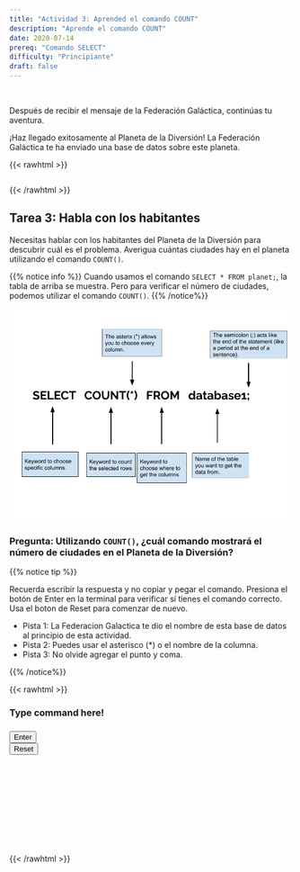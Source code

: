 ```yaml
---
title: "Actividad 3: Aprended el comando COUNT"
description: "Aprende el comando COUNT"
date: 2020-07-14
prereq: "Comando SELECT"
difficulty: "Principiante"
draft: false
---
```

<!-- Links for javascript and CSS needed for drop down logic -->
<link rel="stylesheet" href="../default/_default.css" type="text/css"></link>
<link rel="stylesheet" href="../default/_type.css" type="text/css"></link>
<script type="text/javascript" src="../default/alasql.js"></script>
<script type="text/javascript" src="../default/_default.js"></script>
<script type="text/javascript" src="../default/_type.js"></script>
<script type="text/javascript" src="../default/db.js"></script>
<script type="text/javascript" src="_activity3.js"></script>

<br>

Después de recibir el mensaje de la Federación Galáctica, continúas tu aventura.

¡Haz llegado exitosamente al Planeta de la Diversión! La Federación Galáctica te ha enviado una base de datos sobre este planeta. 

{{< rawhtml >}}
  <table id="planettable">
    <tr>
    </tr>
    <script>displaytable("planet", "planettable");</script>
  </table>
{{< /rawhtml >}}

## Tarea 3: Habla con los habitantes
Necesitas hablar con los habitantes del Planeta de la Diversión para descubrir cuál es el problema. Averigua cuántas ciudades hay en el planeta utilizando el comando `COUNT()`. 

{{% notice info %}}
Cuando usamos el comando `SELECT * FROM planet;`, la tabla de arriba se muestra. Pero para verificar el número de ciudades, podemos utilizar el comando `COUNT()`.
{{% /notice%}}

![count](assets/count.png)

### Pregunta: Utilizando `COUNT()`, ¿cuál comando mostrará el número de ciudades en el Planeta de la Diversión? 

{{% notice tip %}}

Recuerda escribir la respuesta y no copiar y pegar el comando. Presiona el botón de Enter en la terminal para verificar sí tienes el comando correcto. Usa el boton de Reset para comenzar de nuevo.

* Pista 1: La Federacion Galactica te dio el nombre de esta base de datos al principio de esta actividad. 
* Pista 2: Puedes usar el asterisco (*) o el nombre de la columna.
* Pista 3: No olvide agregar el punto y coma. 

{{% /notice%}}

{{< rawhtml >}}
  <div class="content_scaler">
    <div class="terminal_div" id="terminal_div">
      <div class = "outer">
        <h3 id = "commands" contenteditable="true" onclick="placeholder()">Type command here!</h3>
      </div>
      <div class = "prev">
        <h3 id = "prev"></h3>
      </div>
      <div style="clear: both;"></div> 
      <button class="button button1" onclick="sql()"> Enter </button>
      <div style="clear: both;"></div> 
      <button class = "button reset" onclick="reset()">Reset</button>
    </div> <!-- terminal_div -->
  </div> <!-- content_scaler -->
  
  <div style="clear: both;"></div> 

  <h1 class="error" id="sqlcommand" style="visibility:hidden"><strong>ERROR INVALID INPUT></strong></h1>
  <table id="table">
    <tr>
    </tr>
  </table>
  <h4 id="story"></h4>

  <!-- Tells User to continue mission -->
  <div class="resume_plot" id="resume_plot" style="visibility:hidden">
    <p>Encontraste el comando correcto para mostrar la base de datos completa. Esto es útil cuando quieres ver toda la información al alcance de tus dedos.</p>
    <div class="alert">
      <span id="check">&#10003;</span>
      ¡Has completado la tarea!¡Continúa a la siguiente misión! 
    </div>
  </div>
{{< /rawhtml >}}
